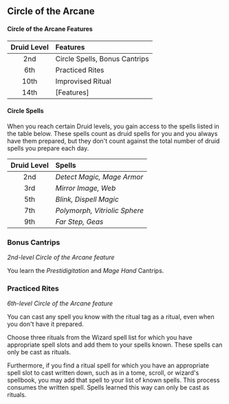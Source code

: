 ## Circle of the Arcane

#### Circle of the Arcane Features

| Druid Level | Features                       |
| :---------: | :----------------------------- |
|     2nd     | Circle Spells, Bonus Cantrips |
|     6th     | Practiced Rites                |
|    10th     | Improvised Ritual              |
|    14th     | [Features]                     |

#### Circle Spells

When you reach certain Druid levels, you gain access to the spells listed in the table below. These spells count as druid spells for you and you always have them prepared, but they don't count against the total number of druid spells you prepare each day.

| Druid Level | Spells                                 |
| :---------: | :------------------------------------- |
|     2nd     | _Detect Magic, Mage Armor_          |
|     3rd     | _Mirror Image, Web_             |
|     5th     | _Blink, Dispell Magic_            |
|     7th     | _Polymorph, Vitriolic Sphere_          |
|     9th     | _Far Step, Geas_ |

### Bonus Cantrips

_2nd-level Circle of the Arcane feature_

You learn the _Prestidigitation_ and _Mage Hand_ Cantrips.

### Practiced Rites

_6th-level Circle of the Arcane feature_

You can cast any spell you know with the ritual tag as a ritual, even when you don't have it prepared. 

Choose three rituals from the Wizard spell list for which you have appropriate spell slots and add them to your spells known. These spells can only be cast as rituals.

Furthermore, if you find a ritual spell for which you have an appropriate spell slot to cast written down, such as in a tome, scroll, or wizard's spellbook, you may add that spell to your list of known spells. This process consumes the written spell. Spells learned this way can only be cast as rituals.